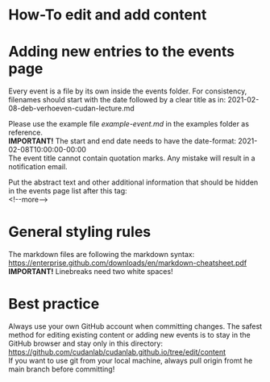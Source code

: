 # How-To edit and add content


# Adding new entries to the events page   
Every event is a file by its own inside the events folder. For consistency, filenames should start with the date followed by a clear title as in: 2021-02-08-deb-verhoeven-cudan-lecture.md 

Please use the example file *example-event.md* in the examples folder as reference.   
**IMPORTANT!** The start and end date needs to have the date-format: 2021-02-08T10:00:00-00:00  
The event title cannot contain quotation marks. Any mistake will result in a notification email.

Put the abstract text and other additional information that should be hidden in the events page list after this tag:   
\<!--more-->

# General styling rules  
The markdown files are following the markdown syntax:
https://enterprise.github.com/downloads/en/markdown-cheatsheet.pdf  
**IMPORTANT!** Linebreaks need two white spaces!  

# Best practice  
Always use your own GitHub account when committing changes. The safest method for editing existing content or adding new events is to stay in the GitHub browser and stay only in this directory: https://github.com/cudanlab/cudanlab.github.io/tree/edit/content   
If you want to use git from your local machine, always pull origin fromt he main branch before committing!    

